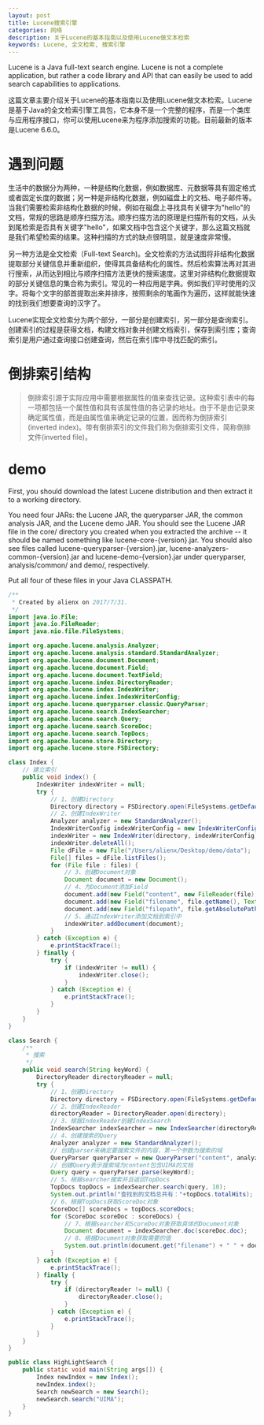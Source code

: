 ```yaml
---
layout: post
title: Lucene搜索引擎
categories: 网络
description: 关于Lucene的基本指南以及使用Lucene做文本检索
keywords: Lucene, 全文检索, 搜索引擎
---
```


Lucene is a Java full-text search engine. Lucene is not a complete application, but rather a code library and API that can easily be used to add search capabilities to applications.

这篇文章主要介绍关于Lucene的基本指南以及使用Lucene做文本检索。Lucene是基于Java的全文检索引擎工具包，它本身不是一个完整的程序，而是一个类库与应用程序接口，你可以使用Lucene来为程序添加搜索的功能。目前最新的版本是Lucene 6.6.0。

# 遇到问题
生活中的数据分为两种，一种是结构化数据，例如数据库、元数据等具有固定格式或者固定长度的数据；另一种是非结构化数据，例如磁盘上的文档、电子邮件等。当我们需要检索非结构化数据的时候，例如在磁盘上寻找具有关键字为"hello"的文档，常规的思路是顺序扫描方法。顺序扫描方法的原理是扫描所有的文档，从头到尾检索是否具有关键字"hello"，如果文档中包含这个关键字，那么这篇文档就是我们希望检索的结果。这种扫描的方式的缺点很明显，就是速度非常慢。

另一种方法是全文检索（Full-text Search)。全文检索的方法试图将非结构化数据提取部分关键信息并重新组织，使得其具备结构化的属性。然后检索算法再对其进行搜索，从而达到相比与顺序扫描方法更快的搜索速度。这里对非结构化数据提取的部分关键信息的集合称为索引。常见的一种应用是字典。例如我们平时使用的汉字。将每个文字的部首提取出来并排序，按照剩余的笔画作为遍历，这样就能快速的找到我们想要查询的汉字了。

Lucene实现全文检索分为两个部分，一部分是创建索引，另一部分是查询索引。创建索引的过程是获得文档，构建文档对象并创建文档索引，保存到索引库；查询索引是用户通过查询接口创建查询，然后在索引库中寻找匹配的索引。

# 倒排索引结构
> 倒排索引源于实际应用中需要根据属性的值来查找记录。这种索引表中的每一项都包括一个属性值和具有该属性值的各记录的地址。由于不是由记录来确定属性值，而是由属性值来确定记录的位置，因而称为倒排索引(inverted index)。带有倒排索引的文件我们称为倒排索引文件，简称倒排文件(inverted file)。

# demo
First, you should download the latest Lucene distribution and then extract it to a working directory.

You need four JARs: the Lucene JAR, the queryparser JAR, the common analysis JAR, and the Lucene demo JAR. You should see the Lucene JAR file in the core/ directory you created when you extracted the archive -- it should be named something like lucene-core-{version}.jar. You should also see files called lucene-queryparser-{version}.jar, lucene-analyzers-common-{version}.jar and lucene-demo-{version}.jar under queryparser, analysis/common/ and demo/, respectively.

Put all four of these files in your Java CLASSPATH.

```java
/**
 * Created by alienx on 2017/7/31.
 */
import java.io.File;
import java.io.FileReader;
import java.nio.file.FileSystems;

import org.apache.lucene.analysis.Analyzer;
import org.apache.lucene.analysis.standard.StandardAnalyzer;
import org.apache.lucene.document.Document;
import org.apache.lucene.document.Field;
import org.apache.lucene.document.TextField;
import org.apache.lucene.index.DirectoryReader;
import org.apache.lucene.index.IndexWriter;
import org.apache.lucene.index.IndexWriterConfig;
import org.apache.lucene.queryparser.classic.QueryParser;
import org.apache.lucene.search.IndexSearcher;
import org.apache.lucene.search.Query;
import org.apache.lucene.search.ScoreDoc;
import org.apache.lucene.search.TopDocs;
import org.apache.lucene.store.Directory;
import org.apache.lucene.store.FSDirectory;

class Index {
    // 建立索引
    public void index() {
        IndexWriter indexWriter = null;
        try {
            // 1、创建Directory
            Directory directory = FSDirectory.open(FileSystems.getDefault().getPath("/Users/alienx/Desktop/demo/index"));
            // 2、创建IndexWriter
            Analyzer analyzer = new StandardAnalyzer();
            IndexWriterConfig indexWriterConfig = new IndexWriterConfig(analyzer);
            indexWriter = new IndexWriter(directory, indexWriterConfig);
            indexWriter.deleteAll();
            File dFile = new File("/Users/alienx/Desktop/demo/data");
            File[] files = dFile.listFiles();
            for (File file : files) {
                // 3、创建Document对象
                Document document = new Document();
                // 4、为Document添加Field
                document.add(new Field("content", new FileReader(file), TextField.TYPE_NOT_STORED));
                document.add(new Field("filename", file.getName(), TextField.TYPE_STORED));
                document.add(new Field("filepath", file.getAbsolutePath(), TextField.TYPE_STORED));
                // 5、通过IndexWriter添加文档到索引中
                indexWriter.addDocument(document);
            }
        } catch (Exception e) {
            e.printStackTrace();
        } finally {
            try {
                if (indexWriter != null) {
                    indexWriter.close();
                }
            } catch (Exception e) {
                e.printStackTrace();
            }
        }
    }
}

class Search {
    /**
     * 搜索
     */
    public void search(String keyWord) {
        DirectoryReader directoryReader = null;
        try {
            // 1、创建Directory
            Directory directory = FSDirectory.open(FileSystems.getDefault().getPath("/Users/alienx/Desktop/demo/index"));
            // 2、创建IndexReader
            directoryReader = DirectoryReader.open(directory);
            // 3、根据IndexReader创建IndexSearch
            IndexSearcher indexSearcher = new IndexSearcher(directoryReader);
            // 4、创建搜索的Query
            Analyzer analyzer = new StandardAnalyzer();
            // 创建parser来确定要搜索文件的内容，第一个参数为搜索的域
            QueryParser queryParser = new QueryParser("content", analyzer);
            // 创建Query表示搜索域为content包含UIMA的文档
            Query query = queryParser.parse(keyWord);
            // 5、根据searcher搜索并且返回TopDocs
            TopDocs topDocs = indexSearcher.search(query, 10);
            System.out.println("查找到的文档总共有："+topDocs.totalHits);
            // 6、根据TopDocs获取ScoreDoc对象
            ScoreDoc[] scoreDocs = topDocs.scoreDocs;
            for (ScoreDoc scoreDoc : scoreDocs) {
                // 7、根据searcher和ScoreDoc对象获取具体的Document对象
                Document document = indexSearcher.doc(scoreDoc.doc);
                // 8、根据Document对象获取需要的值
                System.out.println(document.get("filename") + " " + document.get("filepath"));
            }
        } catch (Exception e) {
            e.printStackTrace();
        } finally {
            try {
                if (directoryReader != null) {
                    directoryReader.close();
                }
            } catch (Exception e) {
                e.printStackTrace();
            }
        }
    }
}

public class HighLightSearch {
    public static void main(String args[]) {
        Index newIndex = new Index();
        newIndex.index();
        Search newSearch = new Search();
        newSearch.search("UIMA");
    }
}

```